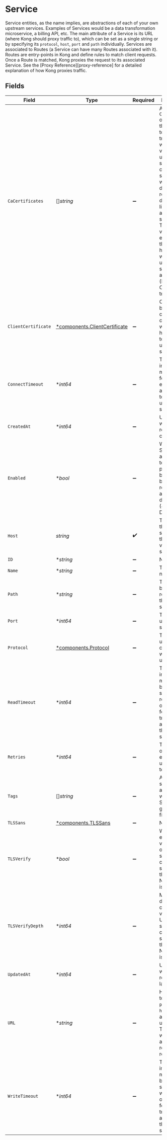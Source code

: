 # Service

Service entities, as the name implies, are abstractions of each of your own upstream services. Examples of Services would be a data transformation microservice, a billing API, etc. The main attribute of a Service is its URL (where Kong should proxy traffic to), which can be set as a single string or by specifying its `protocol`, `host`, `port` and `path` individually. Services are associated to Routes (a Service can have many Routes associated with it). Routes are entry-points in Kong and define rules to match client requests. Once a Route is matched, Kong proxies the request to its associated Service. See the [Proxy Reference][proxy-reference] for a detailed explanation of how Kong proxies traffic.


## Fields

| Field                                                                                                                                                                                                                                                                                                                                               | Type                                                                                                                                                                                                                                                                                                                                                | Required                                                                                                                                                                                                                                                                                                                                            | Description                                                                                                                                                                                                                                                                                                                                         |
| --------------------------------------------------------------------------------------------------------------------------------------------------------------------------------------------------------------------------------------------------------------------------------------------------------------------------------------------------- | --------------------------------------------------------------------------------------------------------------------------------------------------------------------------------------------------------------------------------------------------------------------------------------------------------------------------------------------------- | --------------------------------------------------------------------------------------------------------------------------------------------------------------------------------------------------------------------------------------------------------------------------------------------------------------------------------------------------- | --------------------------------------------------------------------------------------------------------------------------------------------------------------------------------------------------------------------------------------------------------------------------------------------------------------------------------------------------- |
| `CaCertificates`                                                                                                                                                                                                                                                                                                                                    | []*string*                                                                                                                                                                                                                                                                                                                                          | :heavy_minus_sign:                                                                                                                                                                                                                                                                                                                                  | Array of `CA Certificate` object UUIDs that are used to build the trust store while verifying upstream server's TLS certificate. If set to `null` when Nginx default is respected. If default CA list in Nginx are not specified and TLS verification is enabled, then handshake with upstream server will always fail (because no CA are trusted). |
| `ClientCertificate`                                                                                                                                                                                                                                                                                                                                 | [*components.ClientCertificate](../../models/components/clientcertificate.md)                                                                                                                                                                                                                                                                       | :heavy_minus_sign:                                                                                                                                                                                                                                                                                                                                  | Certificate to be used as client certificate while TLS handshaking to the upstream server.                                                                                                                                                                                                                                                          |
| `ConnectTimeout`                                                                                                                                                                                                                                                                                                                                    | **int64*                                                                                                                                                                                                                                                                                                                                            | :heavy_minus_sign:                                                                                                                                                                                                                                                                                                                                  | The timeout in milliseconds for establishing a connection to the upstream server.                                                                                                                                                                                                                                                                   |
| `CreatedAt`                                                                                                                                                                                                                                                                                                                                         | **int64*                                                                                                                                                                                                                                                                                                                                            | :heavy_minus_sign:                                                                                                                                                                                                                                                                                                                                  | Unix epoch when the resource was created.                                                                                                                                                                                                                                                                                                           |
| `Enabled`                                                                                                                                                                                                                                                                                                                                           | **bool*                                                                                                                                                                                                                                                                                                                                             | :heavy_minus_sign:                                                                                                                                                                                                                                                                                                                                  | Whether the Service is active. If set to `false`, the proxy behavior will be as if any routes attached to it do not exist (404). Default: `true`.                                                                                                                                                                                                   |
| `Host`                                                                                                                                                                                                                                                                                                                                              | *string*                                                                                                                                                                                                                                                                                                                                            | :heavy_check_mark:                                                                                                                                                                                                                                                                                                                                  | The host of the upstream server. Note that the host value is case sensitive.                                                                                                                                                                                                                                                                        |
| `ID`                                                                                                                                                                                                                                                                                                                                                | **string*                                                                                                                                                                                                                                                                                                                                           | :heavy_minus_sign:                                                                                                                                                                                                                                                                                                                                  | N/A                                                                                                                                                                                                                                                                                                                                                 |
| `Name`                                                                                                                                                                                                                                                                                                                                              | **string*                                                                                                                                                                                                                                                                                                                                           | :heavy_minus_sign:                                                                                                                                                                                                                                                                                                                                  | The Service name.                                                                                                                                                                                                                                                                                                                                   |
| `Path`                                                                                                                                                                                                                                                                                                                                              | **string*                                                                                                                                                                                                                                                                                                                                           | :heavy_minus_sign:                                                                                                                                                                                                                                                                                                                                  | The path to be used in requests to the upstream server.                                                                                                                                                                                                                                                                                             |
| `Port`                                                                                                                                                                                                                                                                                                                                              | **int64*                                                                                                                                                                                                                                                                                                                                            | :heavy_minus_sign:                                                                                                                                                                                                                                                                                                                                  | The upstream server port.                                                                                                                                                                                                                                                                                                                           |
| `Protocol`                                                                                                                                                                                                                                                                                                                                          | [*components.Protocol](../../models/components/protocol.md)                                                                                                                                                                                                                                                                                         | :heavy_minus_sign:                                                                                                                                                                                                                                                                                                                                  | The protocol used to communicate with the upstream.                                                                                                                                                                                                                                                                                                 |
| `ReadTimeout`                                                                                                                                                                                                                                                                                                                                       | **int64*                                                                                                                                                                                                                                                                                                                                            | :heavy_minus_sign:                                                                                                                                                                                                                                                                                                                                  | The timeout in milliseconds between two successive read operations for transmitting a request to the upstream server.                                                                                                                                                                                                                               |
| `Retries`                                                                                                                                                                                                                                                                                                                                           | **int64*                                                                                                                                                                                                                                                                                                                                            | :heavy_minus_sign:                                                                                                                                                                                                                                                                                                                                  | The number of retries to execute upon failure to proxy.                                                                                                                                                                                                                                                                                             |
| `Tags`                                                                                                                                                                                                                                                                                                                                              | []*string*                                                                                                                                                                                                                                                                                                                                          | :heavy_minus_sign:                                                                                                                                                                                                                                                                                                                                  | An optional set of strings associated with the Service for grouping and filtering.                                                                                                                                                                                                                                                                  |
| `TLSSans`                                                                                                                                                                                                                                                                                                                                           | [*components.TLSSans](../../models/components/tlssans.md)                                                                                                                                                                                                                                                                                           | :heavy_minus_sign:                                                                                                                                                                                                                                                                                                                                  | N/A                                                                                                                                                                                                                                                                                                                                                 |
| `TLSVerify`                                                                                                                                                                                                                                                                                                                                         | **bool*                                                                                                                                                                                                                                                                                                                                             | :heavy_minus_sign:                                                                                                                                                                                                                                                                                                                                  | Whether to enable verification of upstream server TLS certificate. If set to `null`, then the Nginx default is respected.                                                                                                                                                                                                                           |
| `TLSVerifyDepth`                                                                                                                                                                                                                                                                                                                                    | **int64*                                                                                                                                                                                                                                                                                                                                            | :heavy_minus_sign:                                                                                                                                                                                                                                                                                                                                  | Maximum depth of chain while verifying Upstream server's TLS certificate. If set to `null`, then the Nginx default is respected.                                                                                                                                                                                                                    |
| `UpdatedAt`                                                                                                                                                                                                                                                                                                                                         | **int64*                                                                                                                                                                                                                                                                                                                                            | :heavy_minus_sign:                                                                                                                                                                                                                                                                                                                                  | Unix epoch when the resource was last updated.                                                                                                                                                                                                                                                                                                      |
| `URL`                                                                                                                                                                                                                                                                                                                                               | **string*                                                                                                                                                                                                                                                                                                                                           | :heavy_minus_sign:                                                                                                                                                                                                                                                                                                                                  | Helper field to set `protocol`, `host`, `port` and `path` using a URL. This field is write-only and is not returned in responses.                                                                                                                                                                                                                   |
| `WriteTimeout`                                                                                                                                                                                                                                                                                                                                      | **int64*                                                                                                                                                                                                                                                                                                                                            | :heavy_minus_sign:                                                                                                                                                                                                                                                                                                                                  | The timeout in milliseconds between two successive write operations for transmitting a request to the upstream server.                                                                                                                                                                                                                              |